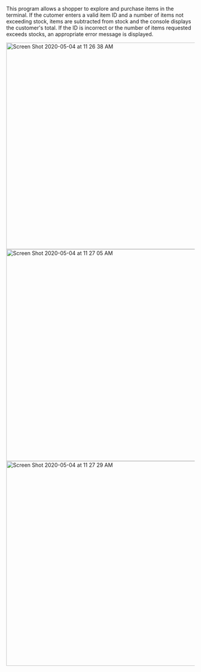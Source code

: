 This program allows a shopper to explore and purchase items in the terminal. If the cutomer enters a valid item ID and a number of items not exceeding stock, items are subtracted from stock and the console displays the customer's total. If the ID is incorrect or the number of items requested exceeds stocks, an appropriate error message is displayed.



<img width="551" alt="Screen Shot 2020-05-04 at 11 26 38 AM" src="https://user-images.githubusercontent.com/59908747/80999921-46f4a500-8dfa-11ea-8c51-7ce1ce86cd74.png">

<img width="565" alt="Screen Shot 2020-05-04 at 11 27 05 AM" src="https://user-images.githubusercontent.com/59908747/80999924-4956ff00-8dfa-11ea-9795-1bd4fdbb4d9f.png">

<img width="546" alt="Screen Shot 2020-05-04 at 11 27 29 AM" src="https://user-images.githubusercontent.com/59908747/80999929-4b20c280-8dfa-11ea-9bdb-64a194132a3b.png">
